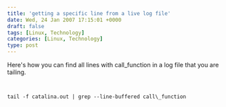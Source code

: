 ```yaml
---
title: 'getting a specific line from a live log file'
date: Wed, 24 Jan 2007 17:15:01 +0000
draft: false
tags: [Linux, Technology]
categories: [Linux, Technology]
type: post
---
```


Here's how you can find all lines with call\_function in a log file that you are tailing.

```


tail -f catalina.out | grep --line-buffered call\_function


```